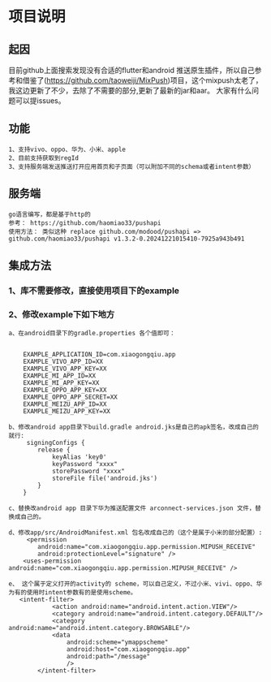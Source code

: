 # 项目说明
## 起因
   目前github上面搜索发现没有合适的flutter和android 推送原生插件，所以自己参考和借鉴了(https://github.com/taoweiji/MixPush)项目，这个mixpush太老了，我这边更新了不少，去除了不需要的部分,更新了最新的jar和aar。
   大家有什么问题可以提issues。

## 功能
    1、支持vivo、oppo、华为、小米、apple
    2、目前支持获取到regId
    3、支持服务端发送推送打开应用首页和子页面（可以附加不同的schema或者intent参数）
## 服务端
    go语言编写，都是基于http的
    参考： https://github.com/haomiao33/pushapi
    使用方法： 类似这种 replace github.com/modood/pushapi => github.com/haomiao33/pushapi v1.3.2-0.20241221015410-7925a943b491

## 集成方法
### 1、库不需要修改，直接使用项目下的example

### 2、修改example下如下地方    
    a、在android目录下的gradle.properties 各个值即可：


        EXAMPLE_APPLICATION_ID=com.xiaogongqiu.app
        EXAMPLE_VIVO_APP_ID=XX
        EXAMPLE_VIVO_APP_KEY=XX
        EXAMPLE_MI_APP_ID=XX
        EXAMPLE_MI_APP_KEY=XX
        EXAMPLE_OPPO_APP_KEY=XX
        EXAMPLE_OPPO_APP_SECRET=XX
        EXAMPLE_MEIZU_APP_ID=XX
        EXAMPLE_MEIZU_APP_KEY=XX

    b、修改android app目录下build.gradle android.jks是自己的apk签名，改成自己的就行:
         signingConfigs {
            release {
                keyAlias 'key0'
                keyPassword "xxxx"
                storePassword "xxxx"
                storeFile file('android.jks')
            }
        }

    c、替换改android app 目录下华为推送配置文件 arconnect-services.json 文件，替换成自己的。

    d、修改app/src/AndroidManifest.xml 包名改成自己的（这个是属于小米的部分配置）:
         <permission
            android:name="com.xiaogongqiu.app.permission.MIPUSH_RECEIVE"
            android:protectionLevel="signature" />
        <uses-permission android:name="com.xiaogongqiu.app.permission.MIPUSH_RECEIVE" />

    e、 这个属于定义打开的activity的 scheme，可以自己定义，不过小米、vivi、oppo、华为有的使用时intent参数有的是使用scheme。
       <intent-filter>
                <action android:name="android.intent.action.VIEW"/>
                <category android:name="android.intent.category.DEFAULT"/>
                <category android:name="android.intent.category.BROWSABLE"/>
                <data
                    android:scheme="ymappscheme"
                    android:host="com.xiaogongqiu.app"
                    android:path="/message"
                    />
            </intent-filter>

